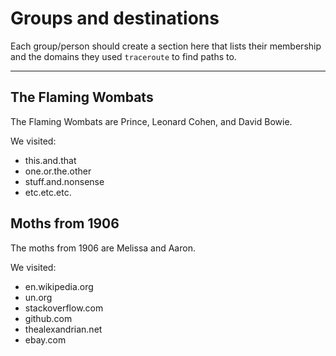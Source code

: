# Groups and destinations

Each group/person should create a section here that lists their membership
and the domains they used `traceroute` to find paths to.

---

## The Flaming Wombats

The Flaming Wombats are Prince, Leonard Cohen, and David Bowie.

We visited:

* this.and.that
* one.or.the.other
* stuff.and.nonsense
* etc.etc.etc.

## Moths from 1906

The moths from 1906 are Melissa and Aaron.

We visited:

* en.wikipedia.org
* un.org
* stackoverflow.com
* github.com
* thealexandrian.net
* ebay.com
